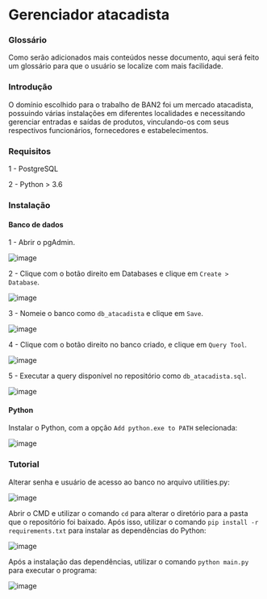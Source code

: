 # Gerenciador atacadista

### Glossário

Como serão adicionados mais conteúdos nesse documento, aqui será feito um glossário para que o usuário se localize com mais facilidade.

### Introdução

O domínio escolhido para o trabalho de BAN2 foi um mercado atacadista, possuindo várias instalações em diferentes localidades e necessitando gerenciar entradas e saídas de produtos, vinculando-os com seus respectivos funcionários, fornecedores e estabelecimentos. 

### Requisitos

1 - PostgreSQL

2 - Python > 3.6

### Instalação

#### Banco de dados

1 - Abrir o pgAdmin.

![image](https://user-images.githubusercontent.com/84868817/232265227-1d8e4ff5-8710-46f0-b8a4-2df925ef4c82.png)

2 - Clique com o botão direito em Databases e clique em `Create > Database`.

![image](https://user-images.githubusercontent.com/84868817/232265482-0a614fc5-9d37-4c4f-84ab-6b98eb678ab3.png)

3 - Nomeie o banco como `db_atacadista` e clique em `Save`.

![image](https://user-images.githubusercontent.com/84868817/232265494-81ae5546-f7c7-41c0-8f8a-886c5de4ffbc.png)

4 - Clique com o botão direito no banco criado, e clique em `Query Tool`.

![image](https://user-images.githubusercontent.com/84868817/232265523-4dc52fe7-3524-46e0-8b0a-78011edd747d.png)

5 - Executar a query disponível no repositório como `db_atacadista.sql`.

![image](https://user-images.githubusercontent.com/84868817/232265841-fbc5f35b-a255-461b-8cd8-d5e79a253623.png)

#### Python

Instalar o Python, com a opção `Add python.exe to PATH` selecionada:

![image](https://user-images.githubusercontent.com/84868817/232258651-c949e3c9-5566-411b-b144-e06e2fd7dd65.png)

### Tutorial

Alterar senha e usuário de acesso ao banco no arquivo utilities.py:

![image](https://user-images.githubusercontent.com/55567123/234154236-96058abb-b2fb-49ea-a0b2-4138c77ff6a2.png)


Abrir o CMD e utilizar o comando `cd` para alterar o diretório para a pasta que o repositório foi baixado. Após isso, utilizar o comando `pip install -r requirements.txt` para instalar as dependências do Python:

![image](https://user-images.githubusercontent.com/55567123/232244195-4b2d33c9-cf56-45df-8e41-4aa95119a8fd.png)

Após a instalação das dependências, utilizar o comando `python main.py` para executar o programa:

![image](https://user-images.githubusercontent.com/55567123/232244620-b77711c7-81e7-44d7-ac7a-38432757e171.png)
